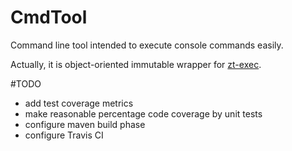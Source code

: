 # CmdTool
Command line tool intended to execute console commands easily. 

Actually, it is object-oriented immutable wrapper for [zt-exec](https://github.com/zeroturnaround/zt-exec).

#TODO
- add test coverage metrics
- make reasonable percentage code coverage by unit tests 
- configure maven build phase 
- configure Travis CI

